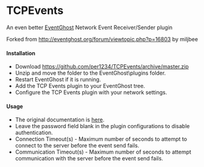 # TCPEvents
An even better [EventGhost](http://eventghost.org) Network Event Receiver/Sender plugin

Forked from http://eventghost.org/forum/viewtopic.php?p=16803 by miljbee

#### Installation
- Download https://github.com/per1234/TCPEvents/archive/master.zip
- Unzip and move the folder to the EventGhost\plugins folder.
- Restart EventGhost if it is running.
- Add the TCP Events plugin to your EventGhost tree.
- Configure the TCP Events plugin with your network settings.

#### Usage
- The original documentation is [here](http://eventghost.org/forum/viewtopic.php?p=16803).
- Leave the password field blank in the plugin configurations to disable authentication.
- Connection Timeout(s) - Maximum number of seconds to attempt to connect to the server before the event send fails.
- Communication Timeout(s) - Maximum number of seconds to attempt communication with the server before the event send fails.
